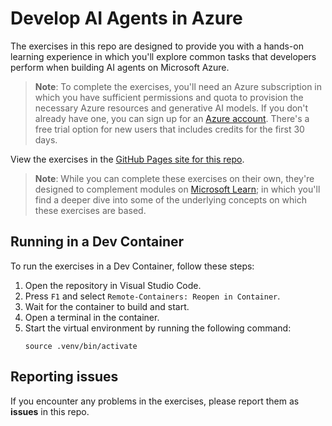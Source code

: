 # Develop AI Agents in Azure

The exercises in this repo are designed to provide you with a hands-on learning experience in which you'll explore common tasks that developers perform when building AI agents on Microsoft Azure.

> **Note**: To complete the exercises, you'll need an Azure subscription in which you have sufficient permissions and quota to provision the necessary Azure resources and generative AI models. If you don't already have one, you can sign up for an [Azure account](https://azure.microsoft.com/free). There's a free trial option for new users that includes credits for the first 30 days.

View the exercises in the [GitHub Pages site for this repo](https://go.microsoft.com/fwlink/?linkid=2310820).

> **Note**: While you can complete these exercises on their own, they're designed to complement modules on [Microsoft Learn](https://learn.microsoft.com/training/paths/develop-ai-agents-on-azure/); in which you'll find a deeper dive into some of the underlying concepts on which these exercises are based.

## Running in a Dev Container

To run the exercises in a Dev Container, follow these steps:

1. Open the repository in Visual Studio Code.
2. Press `F1` and select `Remote-Containers: Reopen in Container`.
3. Wait for the container to build and start.
4. Open a terminal in the container.
5. Start the virtual environment by running the following command:
   ```
   source .venv/bin/activate
   ```
   
## Reporting issues

If you encounter any problems in the exercises, please report them as **issues** in this repo.


